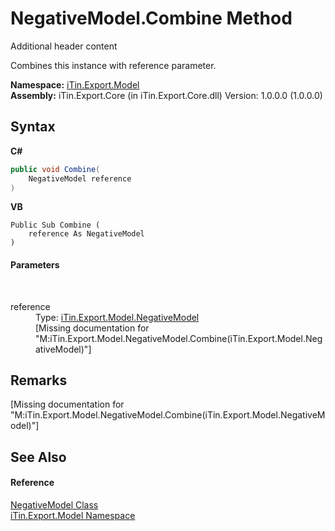 # NegativeModel.Combine Method 
Additional header content 

Combines this instance with reference parameter.

**Namespace:**&nbsp;<a href="N_iTin_Export_Model">iTin.Export.Model</a><br />**Assembly:**&nbsp;iTin.Export.Core (in iTin.Export.Core.dll) Version: 1.0.0.0 (1.0.0.0)

## Syntax

**C#**<br />
``` C#
public void Combine(
	NegativeModel reference
)
```

**VB**<br />
``` VB
Public Sub Combine ( 
	reference As NegativeModel
)
```


#### Parameters
&nbsp;<dl><dt>reference</dt><dd>Type: <a href="T_iTin_Export_Model_NegativeModel">iTin.Export.Model.NegativeModel</a><br />\[Missing <param name="reference"/> documentation for "M:iTin.Export.Model.NegativeModel.Combine(iTin.Export.Model.NegativeModel)"\]</dd></dl>

## Remarks
\[Missing <remarks> documentation for "M:iTin.Export.Model.NegativeModel.Combine(iTin.Export.Model.NegativeModel)"\]

## See Also


#### Reference
<a href="T_iTin_Export_Model_NegativeModel">NegativeModel Class</a><br /><a href="N_iTin_Export_Model">iTin.Export.Model Namespace</a><br />